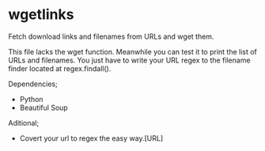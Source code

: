 # wgetlinks
Fetch download links and filenames from URLs and wget them.

This file lacks the wget function. Meanwhile you can test it to print the list of URLs and filenames. You just have to write your URL regex to the filename finder located at regex.findall().

Dependencies;
- Python
- Beautiful Soup

Aditional;
- Covert your url to regex the easy way.[URL]
